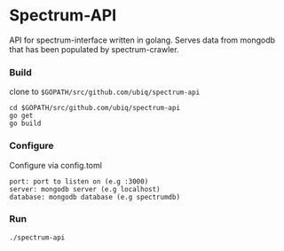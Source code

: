 # Spectrum-API

API for spectrum-interface written in golang. Serves data from mongodb that has been populated by spectrum-crawler.

### Build

clone to ```$GOPATH/src/github.com/ubiq/spectrum-api```

```
cd $GOPATH/src/github.com/ubiq/spectrum-api
go get
go build
```

### Configure

Configure via config.toml

```
port: port to listen on (e.g :3000)  
server: mongodb server (e.g localhost)
database: mongodb database (e.g spectrumdb)
```

### Run

```
./spectrum-api
```
